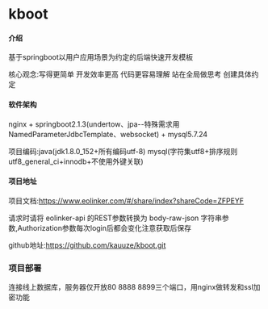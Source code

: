 # kboot

#### 介绍
基于springboot以用户应用场景为约定的后端快速开发模板
 
核心观念:写得更简单 开发效率更高 代码更容易理解 站在全局做思考 创建具体约定

#### 软件架构
nginx + springboot2.1.3(undertow、jpa--特殊需求用NamedParameterJdbcTemplate、websocket) + mysql5.7.24

项目编码:java(jdk1.8.0_152+所有编码utf-8) mysql(字符集utf8+排序规则utf8_general_ci+innodb+不使用外键关联)

#### 项目地址
项目文档:https://www.eolinker.com/#/share/index?shareCode=ZFPEYF

请求时请将 eolinker-api 的REST参数转换为 body-raw-json 字符串参数,Authorization参数每次login后都会变化注意获取后保存

github地址:https://github.com/kauuze/kboot.git

### 项目部署
连接线上数据库，服务器仅开放80 8888 8899三个端口，用nginx做转发和ssl加密功能
